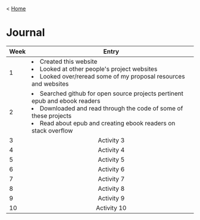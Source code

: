 < [Home](/README.md)

# Journal


| Week          | Entry      | 
| ------------- |:-------------:|
| 1    |<div align=left><li>Created this website</li><li>Looked at other people's project websites</li><li>Looked over/reread some of my proposal resources and websites</li></div>|
| 2    |<div align=left><li>Searched github for open source projects pertinent epub and ebook readers</li><li>Downloaded and read through the code of some of these projects</li><li>Read about epub and creating ebook readers on stack overflow</li></div>|
| 3    | Activity 3 |
| 4    | Activity 4 |
| 5    | Activity 5 | 
| 6    | Activity 6 |
| 7    | Activity 7 |
| 8    | Activity 8 |
| 9    | Activity 9 |
| 10   | Activity 10 |

